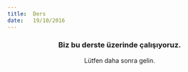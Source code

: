```yaml
---
title:  Ders
date:   19/10/2016
---
```


### <center>Biz bu derste üzerinde çalışıyoruz.</center>
<center>Lütfen daha sonra gelin.</center>